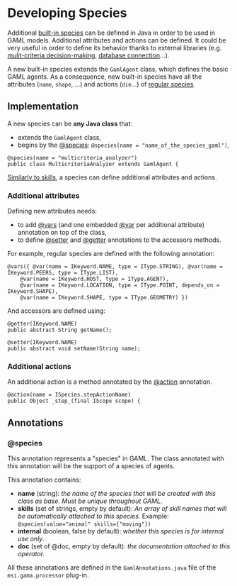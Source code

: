 # Developing Species



Additional [built-in species](https://github.com/gama-platform/gama/wiki/Content\References\GAMLReferences\BuiltInSpecies.md) can be defined in Java in order to be used in GAML models. Additional attributes and actions can be defined. It could be very useful in order to define its behavior thanks to external libraries (e.g. [mulit-criteria decision-making](https://github.com/gama-platform/gama/wiki/Content\References\GAMLReferences\BuiltInSpecies\OtherBuiltInSpecies.md), [database connection](https://github.com/gama-platform/gama/wiki/Content\References\GAMLReferences\BuiltInSpecies\OtherBuiltInSpecies.md)...).

A new built-in species extends the `GamlAgent` class, which defines the basic GAML agents. As a consequence, new built-in species have all the attributes (`name`, `shape`, ...) and actions (`die`...) of [regular species](https://github.com/gama-platform/gama/wiki/Content\References\GAMLReferences\BuiltInSpecies\AgentBuiltIn.md).






## Implementation

A new species can be **any Java class** that:
  * extends the `GamlAgent` class,
  * begins by the [@species](https://github.com/gama-platform/gama/wiki/Content\WikiOnly\DevelopingExtensions\DevelopingIndexAnnotations.md#@species): `@species(name = "name_of_the_species_gaml")`,
```
@species(name = "multicriteria_analyzer")
public class MulticriteriaAnalyzer extends GamlAgent {
```

[Similarly to skills](https://github.com/gama-platform/gama/wiki/Content\WikiOnly\DevelopingExtensions\DevelopingSkills.md), a species can define additional attributes and actions.

### Additional attributes

Defining new attributes needs:
  * to add [@vars](https://github.com/gama-platform/gama/wiki/Content\WikiOnly\DevelopingExtensions\DevelopingIndexAnnotations.md#@vars) (and one embedded [@var](https://github.com/gama-platform/gama/wiki/Content\WikiOnly\DevelopingExtensions\DevelopingIndexAnnotations.md#@var) per additional attribute) annotation on top of the class,
  * to define [@setter](https://github.com/gama-platform/gama/wiki/Content\WikiOnly\DevelopingExtensions\DevelopingIndexAnnotations.md#@setter) and [@getter](https://github.com/gama-platform/gama/wiki/Content\WikiOnly\DevelopingExtensions\DevelopingIndexAnnotations.md#@getter) annotations to the accessors methods.

For example, regular species are defined with the following annotation:
```
@vars({ @var(name = IKeyword.NAME, type = IType.STRING), @var(name = IKeyword.PEERS, type = IType.LIST),
	@var(name = IKeyword.HOST, type = IType.AGENT),
	@var(name = IKeyword.LOCATION, type = IType.POINT, depends_on = IKeyword.SHAPE),
	@var(name = IKeyword.SHAPE, type = IType.GEOMETRY) })
```

And accessors are defined using:
```
@getter(IKeyword.NAME)
public abstract String getName();

@setter(IKeyword.NAME)
public abstract void setName(String name);
```

### Additional actions

An additional action is a method annotated by the [@action](https://github.com/gama-platform/gama/wiki/Content\WikiOnly\DevelopingExtensions\DevelopingIndexAnnotations.md#@action) annotation.
```
@action(name = ISpecies.stepActionName)
public Object _step_(final IScope scope) {
```






## Annotations
### @species
This annotation represents a "species" in GAML. The class annotated with this annotation will be the support of a species of agents.

This annotation contains:
  * **name** (string): _the name of the species that will be created with this class as base. Must be unique throughout GAML_.
  * **skills** (set of strings, empty by default): _An array of skill names that will be automatically attached to this species._ Example: ```
 @species(value="animal" skills={"moving"}) ```
  * **internal** (boolean, false by default): _whether this species is for internal use only_.
  * **doc** (set of @doc, empty by default): _the documentation attached to this operator._

All these annotations are defined in the `GamlAnnotations.java` file of the `msi.gama.processor` plug-in.